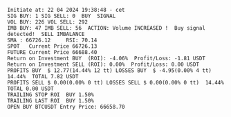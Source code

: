     Initiate at: 22 04 2024 19:38:48 - cet
    SIG BUY: 1 SIG SELL: 0  BUY  SIGNAL
    VOL BUY: 226 VOL SELL: 292
    IMB BUY: 47 IMB SELL: 56  ACTION: Volume INCREASED !  Buy signal detected!  SELL IMBALANCE
    SMA : 66726.12     RSI: 70.14
    SPOT   Current Price 66726.13
    FUTURE Current Price 66688.40
    Return on Investment BUY  (ROI): -4.06%  Profit/Loss: -1.81 USDT
    Return on Investment SELL (ROI): 0.00%  Profit/Loss: 0.00 USDT
    PROFITS BUY  $ 12.77(14.44% 12 tt) LOSSES BUY  $ -4.95(0.00% 4 tt)  14.44%  TOTAL 7.82 USDT
    PROFITS SELL $ 0.00(0.00% 0 tt) LOSSES SELL $ 0.00(0.00% 0 tt)  14.44%  TOTAL 0.00 USDT
    TRAILING STOP ROI  BUY 1.50%
    TRAILING LAST ROI  BUY 1.50%
    OPEN BUY BTCUSDT Entry Price: 66658.70
